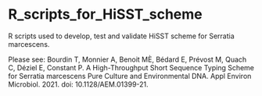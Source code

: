 # R_scripts_for_HiSST_scheme

R scripts used to develop, test and validate HiSST scheme for Serratia marcescens. 

Please see: 
Bourdin T, Monnier A, Benoit MÈ, Bédard E, Prévost M, Quach C, Déziel E, Constant P. A High-Throughput Short Sequence Typing Scheme for Serratia marcescens Pure Culture and Environmental DNA. Appl Environ Microbiol. 2021. doi: 10.1128/AEM.01399-21.
